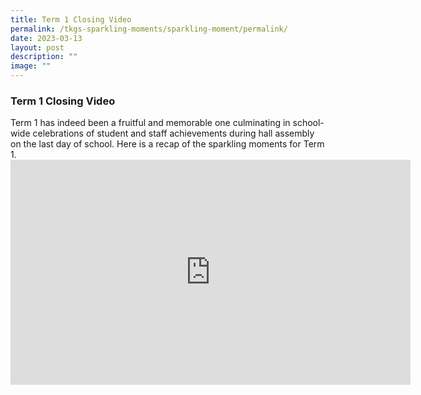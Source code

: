 ```yaml
---
title: Term 1 Closing Video
permalink: /tkgs-sparkling-moments/sparkling-moment/permalink/
date: 2023-03-13
layout: post
description: ""
image: ""
---
```

<h3><strong>Term 1 Closing Video</strong></h3>
Term 1 has indeed been a fruitful and memorable one culminating in school-wide celebrations of student and staff achievements during hall assembly on the last day of school. Here is a recap of the sparkling moments for Term 1.

<center><iframe allowfullscreen="" allow="autoplay; fullscreen; picture-in-picture" frameborder="0" height="360" width="640" src="https://player.vimeo.com/video/817495074?h=6013261ee2"></iframe></center>
